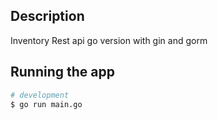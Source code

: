 ## Description

Inventory Rest api go version with gin and gorm

## Running the app

```bash
# development
$ go run main.go
```